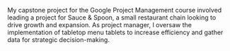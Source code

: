 My capstone project for the Google Project Management course involved leading a project for Sauce & Spoon, a small restaurant chain looking to drive growth and expansion. As project manager, I oversaw the implementation of tabletop menu tablets to increase efficiency and gather data for strategic decision-making.
